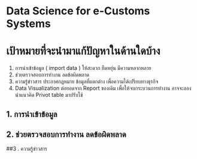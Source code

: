 Data Science for e-Customs Systems
===

# เป้าหมายที่จะนำมาแก้ปัญหาในด้านใดบ้าง

1. การนำเข้าข้อมูล ( import data ) ให้สะดวก ยืดหยุ่น มีความหลากหลาย 
3. ช่วยตรวจสอบการทำงาน ลดข้อผิดพลาด
4. ความรู้ข่าวสาร ประกาศกฎหมาย ข้อมูลที่แตกต่าง เพื่อความได้เปรียบทางธุรกิจ
5. Data Visualization ต่อยอดจาก Report ของเดิม เพื่อให้จบกระบวนการทำงาน อาจจะลองนำแนวคิด Privot table มาปรับใช้

## 1. การนำเข้าข้อมูล







## 2. ช่วยตรวจสอบการทำงาน ลดข้อผิดพลาด

##3 . ความรู้ข่าวสาร
<!--stackedit_data:
eyJoaXN0b3J5IjpbLTE1MDI5NTMxNDEsLTI1MjYwNDM3MSwyMD
Y3ODQwODI0XX0=
-->